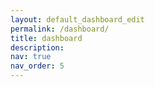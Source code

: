 ```yaml
---
layout: default_dashboard_edit
permalink: /dashboard/
title: dashboard
description:
nav: true
nav_order: 5
---
```


